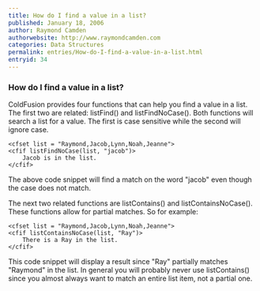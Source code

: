 ```yaml
---
title: How do I find a value in a list?
published: January 18, 2006
author: Raymond Camden
authorwebsite: http://www.raymondcamden.com
categories: Data Structures
permalink: entries/How-do-I-find-a-value-in-a-list.html
entryid: 34
---
```


<h3>How do I find a value in a list?</h3>

<p>
ColdFusion provides four functions that can help you find a value in a list. The first two are related: listFind() and listFindNoCase(). Both functions will search a list for a value. The first is case sensitive while the second will ignore case.
</p>

<pre><code class="language-markup">&lt;cfset list = &quot;Raymond,Jacob,Lynn,Noah,Jeanne&quot;&gt;
&lt;cfif listFindNoCase(list, &quot;jacob&quot;)&gt;
	Jacob is in the list.
&lt;/cfif&gt;
</code></pre>

<p>
The above code snippet will find a match on the word "jacob" even though the case does not match.
</p>

<p>
The next two related functions are listContains() and listContainsNoCase(). These functions allow for partial matches. So for example:
</p>

<pre><code class="language-markup">&lt;cfset list = &quot;Raymond,Jacob,Lynn,Noah,Jeanne&quot;&gt;
&lt;cfif listContainsNoCase(list, &quot;Ray&quot;)&gt;
	There is a Ray in the list.
&lt;/cfif&gt;
</code></pre>

<p>
This code snippet will display a result since "Ray" partially matches "Raymond" in the list. In general you will probably never use listContains() since you almost always want to match an entire list item, not a partial one.
</p>



